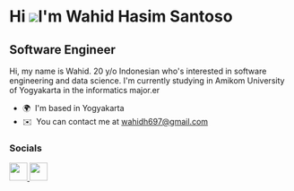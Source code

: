 Hi ![](https://user-images.githubusercontent.com/18350557/176309783-0785949b-9127-417c-8b55-ab5a4333674e.gif)I'm Wahid Hasim Santoso
===========================================================================================================================================

Software Engineer
-----------------

Hi, my name is Wahid. 20 y/o Indonesian who's interested in software engineering and data science. I'm currently studying in Amikom University of Yogyakarta in the informatics major.er

* 🌍  I'm based in Yogyakarta
* ✉️  You can contact me at [wahidh697@gmail.com](mailto:wahidh697@gmail.com)

### Socials

<p align="left"> <a href="https://www.github.com/Hazz-i" target="_blank" rel="noreferrer"> <picture> <source media="(prefers-color-scheme: dark)" srcset="https://raw.githubusercontent.com/danielcranney/readme-generator/main/public/icons/socials/github-dark.svg" /> <source media="(prefers-color-scheme: light)" srcset="https://raw.githubusercontent.com/danielcranney/readme-generator/main/public/icons/socials/github.svg" /> <img src="https://raw.githubusercontent.com/danielcranney/readme-generator/main/public/icons/socials/github.svg" width="32" height="32" /> </picture> </a> <a href="https://www.linkedin.com/in/wahid-hasim-santoso-9307b8287" target="_blank" rel="noreferrer"> <picture> <source media="(prefers-color-scheme: dark)" srcset="https://raw.githubusercontent.com/danielcranney/readme-generator/main/public/icons/socials/linkedin-dark.svg" /> <source media="(prefers-color-scheme: light)" srcset="https://raw.githubusercontent.com/danielcranney/readme-generator/main/public/icons/socials/linkedin.svg" /> <img src="https://raw.githubusercontent.com/danielcranney/readme-generator/main/public/icons/socials/linkedin.svg" width="32" height="32" /> </picture> </a></p>
